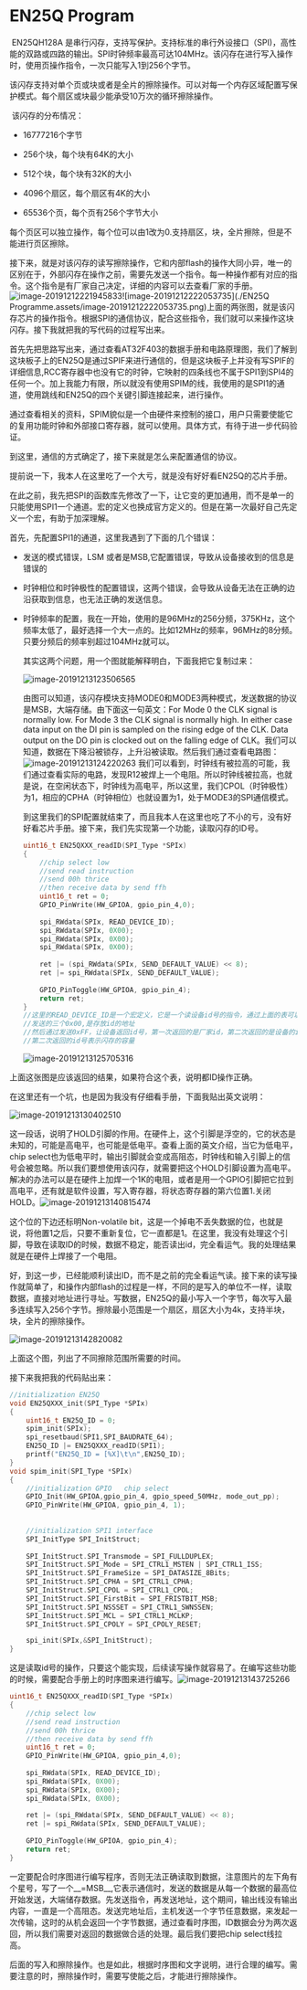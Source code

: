 # EN25Q Program

​	EN25QH128A 是串行闪存，支持写保护。支持标准的串行外设接口（SPI)，高性能的双路或四路的输出。SPI时钟频率最高可达104MHz。该闪存在进行写入操作时，使用页操作指令，一次只能写入1到256个字节。

​	该闪存支持对单个页或块或者是全片的擦除操作。可以对每一个内存区域配置写保护模式。每个扇区或块最少能承受10万次的循环擦除操作。

​	该闪存的分布情况：

*  16777216个字节

*  256个块，每个块有64K的大小
*  512个块，每个块有32K的大小
* 4096个扇区，每个扇区有4K的大小
* 65536个页，每个页有256个字节大小

每个页区可以独立操作，每个位可以由1改为0.支持扇区，块，全片擦除，但是不能进行页区擦除。

​	接下来，就是对该闪存的读写擦除操作，它和内部flash的操作大同小异，唯一的区别在于，外部闪存在操作之前，需要先发送一个指令。每一种操作都有对应的指令。这个指令是有厂家自己决定，详细的内容可以去查看厂家的手册。![image-20191212221945833](https://github.com/bai-bit/AT32/blob/master/Project/SPI_EN25Q/readme/EN25Q%20Programme.assets/image-20191212221945833.png)![image-20191212222053735](./EN25Q Programme.assets/image-20191212222053735.png)上面的两张图，就是该闪存芯片的操作指令。根据SPI的通信协议，配合这些指令，我们就可以来操作这块闪存。接下我就把我的写代码的过程写出来。

首先先把思路写出来，通过查看AT32F403的数据手册和电路原理图，我们了解到这块板子上的EN25Q是通过SPIF来进行通信的，但是这块板子上并没有写SPIF的详细信息,RCC寄存器中也没有它的时钟，它映射的四条线也不属于SPI1到SPI4的任何一个。加上我能力有限，所以就没有使用SPIM的线，我使用的是SPI1的通道，使用跳线和EN25Q的四个关键引脚连接起来，进行操作。

通过查看相关的资料，SPIM貌似是一个由硬件来控制的接口，用户只需要使能它的复用功能时钟和外部接口寄存器，就可以使用。具体方式，有待于进一步代码验证。

到这里，通信的方式确定了，接下来就是怎么来配置通信的协议。

提前说一下，我本人在这里吃了一个大亏，就是没有好好看EN25Q的芯片手册。

在此之前，我先把SPI的函数库先修改了一下，让它变的更加通用，而不是单一的只能使用SPI1一个通道。宏的定义也换成官方定义的。但是在第一次最好自己先定义一个宏，有助于加深理解。

首先，先配置SPI1的通道，这里我遇到了下面的几个错误：

* 发送的模式错误，LSM 或者是MSB,它配置错误，导致从设备接收到的信息是错误的

* 时钟相位和时钟极性的配置错误，这两个错误，会导致从设备无法在正确的边沿获取到信息，也无法正确的发送信息。

* 时钟频率的配置，我在一开始，使用的是96MHz的256分频，375KHz，这个频率太低了，最好选择一个大一点的。比如12MHz的频率，96MHz的8分频。只要分频后的频率别超过104MHz就可以。

    其实这两个问题，用一个图就能解释明白，下面我把它复制过来：

    ![image-20191213123506565](https://github.com/bai-bit/AT32/blob/master/Project/SPI_EN25Q/readme/EN25Q%20Programme.assets/image-20191213123506565.png)

    由图可以知道，该闪存模块支持MODE0和MODE3两种模式，发送数据的协议是MSB，大端存储。由下面这一句英文：For Mode 0 the CLK signal is normally low. For Mode 3 the CLK signal is normally high. In either case data input on the DI pin is sampled on the rising edge of the CLK. Data output on the DO pin is clocked out on the falling edge of CLK。我们可以知道，数据在下降沿被锁存，上升沿被读取。然后我们通过查看电路图：![image-20191213124220263](https://github.com/bai-bit/AT32/blob/master/Project/SPI_EN25Q/readme/EN25Q%20Programme.assets/image-20191213124220263.png)	我们可以看到，时钟线有被拉高的可能，我们通过查看实际的电路，发现R12被焊上一个电阻。所以时钟线被拉高，也就是说，在空闲状态下，时钟线为高电平，所以这里，我们CPOL（时钟极性）为1，相应的CPHA（时钟相位）也就设置为1，处于MODE3的SPI通信模式。

    ​	到这里我们的SPI配置就结束了，而且我本人在这里也吃了不小的亏，没有好好看芯片手册。接下来，我们先实现第一个功能，读取闪存的ID号。

    ```c
    uint16_t EN25QXXX_readID(SPI_Type *SPIx)
    {
        //chip select low
        //send read instruction
        //send 00h thrice
        //then receive data by send ffh
        uint16_t ret = 0;
        GPIO_PinWrite(HW_GPIOA, gpio_pin_4,0);
        
        spi_RWdata(SPIx, READ_DEVICE_ID);
        spi_RWdata(SPIx, 0X00);
        spi_RWdata(SPIx, 0X00);
        spi_RWdata(SPIx, 0X00);
        
        ret |= (spi_RWdata(SPIx, SEND_DEFAULT_VALUE) << 8);
        ret |= spi_RWdata(SPIx, SEND_DEFAULT_VALUE);
      
        GPIO_PinToggle(HW_GPIOA, gpio_pin_4);
        return ret;
    }
    //这里的READ_DEVICE_ID是一个宏定义，它是一个读设备id号的指令，通过上面的表可以查到。
    //发送的三个0x00,是存放id的地址
    //然后通过发送0xFF，让设备返回id号，第一次返回的是厂家id，第二次返回的是设备的id
    //第二次返回的id号表示闪存的容量
    ```

    ![image-20191213125705316](https://github.com/bai-bit/AT32/blob/master/Project/SPI_EN25Q/readme/EN25Q%20Programme.assets/image-20191213125705316.png)

上面这张图是应该返回的结果，如果符合这个表，说明都ID操作正确。

在这里还有一个坑，也是因为我没有仔细看手册，下面我贴出英文说明：

![image-20191213130402510](https://github.com/bai-bit/AT32/blob/master/Project/SPI_EN25Q/readme/EN25Q%20Programme.assets/image-20191213130402510.png)

这一段话，说明了HOLD引脚的作用。在硬件上，这个引脚是浮空的，它的状态是未知的，可能是高电平，也可能是低电平。查看上面的英文介绍，当它为低电平，chip select也为低电平时，输出引脚就会变成高阻态，时钟线和输入引脚上的信号会被忽略。所以我们要想使用该闪存，就需要把这个HOLD引脚设置为高电平。解决的办法可以是在硬件上加焊一个1K的电阻，或者是用一个GPIO引脚把它拉到高电平，还有就是软件设置，写入寄存器，将状态寄存器的第六位置1.关闭HOLD。![image-20191213140815474](https://github.com/bai-bit/AT32/blob/master/Project/SPI_EN25Q/readme/EN25Q%20Programme.assets/image-20191213140815474.png)

这个位的下边还标明Non-volatile bit，这是一个掉电不丢失数据的位，也就是说，将他置1之后，只要不重新复位，它一直都是1。在这里，我没有处理这个引脚，导致在读取ID的时候，数据不稳定，能否读出id，完全看运气。我的处理结果就是在硬件上焊接了一个电阻。

好，到这一步，已经能顺利读出ID，而不是之前的完全看运气读。接下来的读写操作就简单了，和操作内部flash的过程是一样，不同的是写入的单位不一样，读取数据，直接对地址进行寻址。写数据，EN25Q的最小写入一个字节，每次写入最多连续写入256个字节。擦除最小范围是一个扇区，扇区大小为4k，支持半块，块，全片的擦除操作。

![image-20191213142820082](https://github.com/bai-bit/AT32/blob/master/Project/SPI_EN25Q/readme/EN25Q%20Programme.assets/image-20191213142820082.png)

上面这个图，列出了不同擦除范围所需要的时间。

接下来我把我的代码贴出来：

```c
//initialization EN25Q
void EN25QXXX_init(SPI_Type *SPIx)
{
	uint16_t EN25Q_ID = 0;
    spim_init(SPIx); 
    spi_resetbaud(SPI1,SPI_BAUDRATE_64);
	EN25Q_ID |= EN25QXXX_readID(SPI1);
	printf("EN25Q_ID = [%X]\t\n",EN25Q_ID);
}
void spim_init(SPI_Type *SPIx)
{
    //initialization GPIO   chip select
    GPIO_Init(HW_GPIOA,gpio_pin_4, gpio_speed_50MHz, mode_out_pp);
    GPIO_PinWrite(HW_GPIOA, gpio_pin_4, 1);
    
    
	//initialization SPI1 interface
    SPI_InitType SPI_InitStruct;
			
	SPI_InitStruct.SPI_Transmode = SPI_FULLDUPLEX;
	SPI_InitStruct.SPI_Mode = SPI_CTRL1_MSTEN | SPI_CTRL1_ISS;
	SPI_InitStruct.SPI_FrameSize = SPI_DATASIZE_8Bits;
	SPI_InitStruct.SPI_CPHA = SPI_CTRL1_CPHA;
	SPI_InitStruct.SPI_CPOL = SPI_CTRL1_CPOL;
	SPI_InitStruct.SPI_FirstBit = SPI_FRISTBIT_MSB;
	SPI_InitStruct.SPI_NSSSET = SPI_CTRL1_SWNSSEN;
	SPI_InitStruct.SPI_MCL = SPI_CTRL1_MCLKP;
	SPI_InitStruct.SPI_CPOLY = SPI_CPOLY_RESET;

	spi_init(SPIx,&SPI_InitStruct);
}
```

这是读取id号的操作，只要这个能实现，后续读写操作就容易了。在编写这些功能的时候，需要配合手册上的时序图来进行编写。![image-20191213143725266](https://github.com/bai-bit/AT32/blob/master/Project/SPI_EN25Q/readme/EN25Q%20Programme.assets/image-20191213143725266.png)

```c
uint16_t EN25QXXX_readID(SPI_Type *SPIx)
{
    //chip select low
    //send read instruction
    //send 00h thrice
    //then receive data by send ffh
    uint16_t ret = 0;
    GPIO_PinWrite(HW_GPIOA, gpio_pin_4,0);
    
    spi_RWdata(SPIx, READ_DEVICE_ID);
    spi_RWdata(SPIx, 0X00);
    spi_RWdata(SPIx, 0X00);
    spi_RWdata(SPIx, 0X00);
    
    ret |= (spi_RWdata(SPIx, SEND_DEFAULT_VALUE) << 8);
    ret |= spi_RWdata(SPIx, SEND_DEFAULT_VALUE);
  
    GPIO_PinToggle(HW_GPIOA, gpio_pin_4);
    return ret;
}
```

一定要配合时序图进行编写程序，否则无法正确读取到数据，注意图片的左下角有个星号，写了一个__=MSB__,它表示通信时，发送的数据是从每一个数据的最高位开始发送，大端储存数据。先发送指令，再发送地址，这个期间，输出线没有输出内容，一直是一个高阻态。发送完地址后，主机发送一个字节任意数据，来发起一次传输，这时的从机会返回一个字节数据，通过查看时序图，ID数据会分为两次返回，所以我们需要对返回的数据做合适的处理。最后我们要把chip select线拉高。

后面的写入和擦除操作。也是如此，根据时序图和文字说明，进行合理的编写。需要注意的时，擦除操作时，需要写使能之后，才能进行擦除操作。
